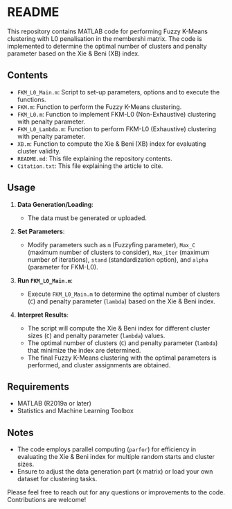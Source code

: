 # README

This repository contains MATLAB code for performing Fuzzy K-Means clustering with L0 penalisation in the membershi matrix. 
The code is implemented to determine the optimal number of clusters and penalty parameter based on the Xie & Beni (XB) index.

## Contents
- `FKM_L0_Main.m`: Script to set-up parameters, options and to execute the functions.
- `FKM.m`: Function to perform the Fuzzy K-Means clustering.
- `FKM_L0.m`: Function to implement FKM-L0 (Non-Exhaustive) clustering with penalty parameter.
- `FKM_L0_Lambda.m`: Function to perform FKM-L0 (Exhaustive) clustering with penalty parameter.
- `XB.m`: Function to compute the Xie & Beni (XB) index for evaluating cluster validity.
- `README.md`: This file explaining the repository contents.
- `Citation.txt`: This file explaining the article to cite.

## Usage
1. **Data Generation/Loading**: 
   - The data must be generated or uploaded.

2. **Set Parameters**:
   - Modify parameters such as `m` (Fuzzyfing parameter), `Max_C` (maximum number of clusters to consider), `Max_iter` (maximum number of iterations), `stand` (standardization option), and `alpha` (parameter for FKM-L0).

3. **Run `FKM_L0_Main.m`**:
   - Execute `FKM_L0_Main.m` to determine the optimal number of clusters (`C`) and penalty parameter (`lambda`) based on the Xie & Beni index.

4. **Interpret Results**:
   - The script will compute the Xie & Beni index for different cluster sizes (`C`) and penalty parameter (`lambda`) values.
   - The optimal number of clusters (`C`) and penalty parameter (`lambda`) that minimize the index are determined.
   - The final Fuzzy K-Means clustering with the optimal parameters is performed, and cluster assignments are obtained.

## Requirements
- MATLAB (R2019a or later)
- Statistics and Machine Learning Toolbox

## Notes
- The code employs parallel computing (`parfor`) for efficiency in evaluating the Xie & Beni index for multiple random starts and cluster sizes.
- Ensure to adjust the data generation part (`X` matrix) or load your own dataset for clustering tasks.

Please feel free to reach out for any questions or improvements to the code. Contributions are welcome!
